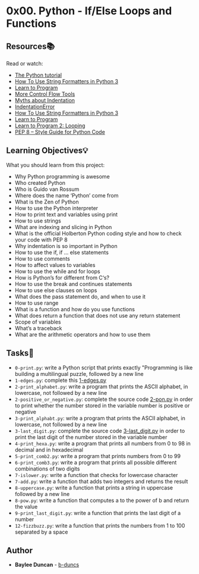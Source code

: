 # 0x00. Python - If/Else Loops and Functions

## Resources:books:
Read or watch:
* [The Python tutorial](https://intranet.hbtn.io/rltoken/DcqOcwUreGY12Iy7qM0aOA)  
* [How To Use String Formatters in Python 3](https://intranet.hbtn.io/rltoken/DlOZNAU_sdg6Rvres0HVRg)  
* [Learn to Program](https://intranet.hbtn.io/rltoken/WdAST6KfRS9aLOqBcVj2CA)  
* [More Control Flow Tools](https://intranet.hbtn.io/rltoken/PCa7U44TiR-j0Al1D7L-bA)  
* [Myths about Indentation](https://intranet.hbtn.io/rltoken/S4xCYRU9dCCNqFe-WMA9_Q)  
* [IndentationError](https://intranet.hbtn.io/rltoken/6EK_GLD_h6emSbta4a80QA)  
* [How To Use String Formatters in Python 3](https://intranet.hbtn.io/rltoken/DlOZNAU_sdg6Rvres0HVRg)  
* [Learn to Program](https://intranet.hbtn.io/rltoken/WdAST6KfRS9aLOqBcVj2CA)  
* [Learn to Program 2: Looping](https://intranet.hbtn.io/rltoken/WdAST6KfRS9aLOqBcVj2CA)  
* [PEP 8 – Style Guide for Python Code](https://intranet.hbtn.io/rltoken/PdFV1mhaGIFd6W-mIbIt0g)  
  
## Learning Objectives:bulb:
What you should learn from this project:

* Why Python programming is awesome
* Who created Python
* Who is Guido van Rossum
* Where does the name ‘Python’ come from
* What is the Zen of Python
* How to use the Python interpreter
* How to print text and variables using print
* How to use strings
* What are indexing and slicing in Python
* What is the official Holberton Python coding style and how to check your code with PEP 8
* Why indentation is so important in Python
* How to use the if, if ... else statements
* How to use comments
* How to affect values to variables
* How to use the while and for loops
* How is Python’s for different from C‘s?
* How to use the break and continues statements
* How to use else clauses on loops
* What does the pass statement do, and when to use it
* How to use range
* What is a function and how do you use functions
* What does return a function that does not use any return statement
* Scope of variables
* What’s a traceback
* What are the arithmetic operators and how to use them

## Tasks:notebook:  

* `0-print.py`: write a Python script that prints exactly "Programming is like building a multilingual puzzle, followed by a new line  
* `1-edges.py`: complete this [1-edges.py](https://holbertonintranet.s3.amazonaws.com/uploads/text/2021/3/fd5bb0d5f7712e088ad80eec4fe394d036ee7029.py?X-Amz-Algorithm=AWS4-HMAC-SHA256&X-Amz-Credential=AKIARDDGGGOU5BHMTQX4%2F20220830%2Fus-east-1%2Fs3%2Faws4_request&X-Amz-Date=20220830T211623Z&X-Amz-Expires=345600&X-Amz-SignedHeaders=host&X-Amz-Signature=0868ef736cfd8552a04c63854b5105ccc77e726b8d3bf19ca26dfddafbe71037)  
* `2-print_alphabet.py`: write a program that prints the ASCII alphabet, in lowercase, not followed by a new line  
* `2-positive_or_negative.py`: complete the source code [2-pon.py](https://holbertonintranet.s3.amazonaws.com/uploads/text/2021/3/94656edc7118841481bb3e6396215a78aedd75b2.py?X-Amz-Algorithm=AWS4-HMAC-SHA256&X-Amz-Credential=AKIARDDGGGOU5BHMTQX4%2F20220830%2Fus-east-1%2Fs3%2Faws4_request&X-Amz-Date=20220830T211623Z&X-Amz-Expires=345600&X-Amz-SignedHeaders=host&X-Amz-Signature=7727282bd147f75b5067f31015e65b56cd28961eb51dbbe0a58ad47a0790db45) in order to print whether the number stored in the variable number is positive or negative  
* `3-print_alphabt.py`: write a program that prints the ASCII alphabet, in lowercase, not followed by a new line  
* `3-last_digit.py`: complete the source code [3-last_digit.py](https://holbertonintranet.s3.amazonaws.com/uploads/text/2021/3/b53c4f6618802f61b84b941a758073c8f6426935.py?X-Amz-Algorithm=AWS4-HMAC-SHA256&X-Amz-Credential=AKIARDDGGGOU5BHMTQX4%2F20220830%2Fus-east-1%2Fs3%2Faws4_request&X-Amz-Date=20220830T211623Z&X-Amz-Expires=345600&X-Amz-SignedHeaders=host&X-Amz-Signature=47c18503c685298df2c86f1f9a3477e3e75aa3fcd4176b1fb85b211b8060f9b8) in order to print the last digit of the number stored in the variable number  
* `4-print_hexa.py`: write a program that prints all numbers from 0 to 98 in decimal and in hexadecimal  
* `5-print_comb2.py`: write a program that prints numbers from 0 to 99  
* `6-print_comb3.py`: write a program that prints all possible different combinations of two digits  
* `7-islower.py`: write a function that checks for lowercase character  
* `7-add.py`: write a function that adds two integers and returns the result  
* `8-uppercase.py`: write a function that prints a string in uppercase followed by a new line  
* `8-pow.py`: write a function that computes a to the power of b and return the value  
* `9-print_last_digit.py`: write a function that prints the last digit of a number  
* `12-fizzbuzz.py`: write a function that prints the numbers from 1 to 100 separated by a space  

## Author
* **Baylee Duncan** - [b-duncs](https://github.com/b-duncs)

